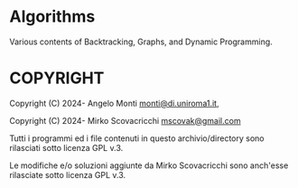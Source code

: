 # Algorithms
Various contents of Backtracking, Graphs, and Dynamic Programming.


COPYRIGHT
=========
Copyright (C) 2024-  Angelo Monti <monti@di.uniroma1.it>, 
					
Copyright (C) 2024-  Mirko Scovacricchi <mscovak@gmail.com>

Tutti i programmi ed i file contenuti in questo archivio/directory sono rilasciati sotto licenza GPL v.3.

Le modifiche e/o soluzioni aggiunte da Mirko Scovacricchi sono anch'esse rilasciate sotto licenza GPL v.3.
